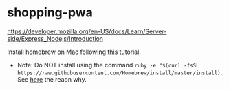# shopping-pwa

https://developer.mozilla.org/en-US/docs/Learn/Server-side/Express_Nodejs/Introduction

Install homebrew on Mac following [this](https://www.digitalocean.com/community/tutorials/how-to-install-and-use-homebrew-on-macos) tutorial.

* Note: Do NOT install using the command `ruby -e "$(curl -fsSL https://raw.githubusercontent.com/Homebrew/install/master/install)`. See [here](https://stackoverflow.com/questions/20381128/installing-homebrew-on-os-x) the reaon why. 
